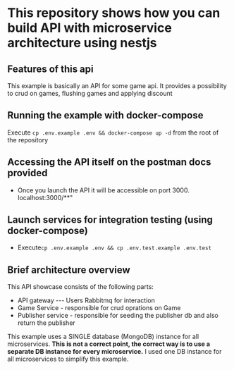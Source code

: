 # This repository shows how you can build API with microservice architecture using nestjs
## Features of this api
This example is basically an API for some game api. It provides a possibility to crud on games, flushing games and applying discount
## Running the example with docker-compose
Execute `cp .env.example .env && docker-compose up -d` from the root of the repository
## Accessing the API itself on the postman docs provided
- Once you launch the API it will be accessible on port 3000.
localhost:3000/**"
## Launch services for integration testing (using docker-compose)
- Execute`cp .env.example .env && cp .env.test.example .env.test`


## Brief architecture overview
This API showcase consists of the following parts:
- API gateway --- Users Rabbitmq for interaction
- Game Service  - responsible for crud oprations on Game
- Publisher service - responsible for seeding the publisher db and also return the publisher

This example uses a SINGLE database (MongoDB) instance for all microservices. **This is not a correct point, the correct way is to use a separate DB instance for every microservice.** I used one DB instance for all microservices to simplify this example.
